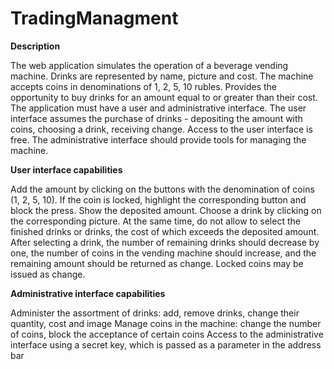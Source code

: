 # TradingManagment

**Description**

The web application simulates the operation of a beverage vending machine. Drinks are represented by name, picture and cost.
The machine accepts coins in denominations of 1, 2, 5, 10 rubles. Provides the opportunity to buy drinks for an amount equal to or greater than their cost.
The application must have a user and administrative interface.
The user interface assumes the purchase of drinks - depositing the amount with coins, choosing a drink, receiving change. Access to the user interface is free.
The administrative interface should provide tools for managing the machine.

**User interface capabilities**

Add the amount by clicking on the buttons with the denomination of coins (1, 2, 5, 10). If the coin is locked, highlight the corresponding button and block the press. Show the deposited amount.
Choose a drink by clicking on the corresponding picture. At the same time, do not allow to select the finished drinks or drinks, the cost of which exceeds the deposited amount. After selecting a drink, the number of remaining drinks should decrease by one, the number of coins in the vending machine should increase, and the remaining amount should be returned as change. Locked coins may be issued as change.

**Administrative interface capabilities**

Administer the assortment of drinks: add, remove drinks, change their quantity, cost and image
Manage coins in the machine: change the number of coins, block the acceptance of certain coins
Access to the administrative interface using a secret key, which is passed as a parameter in the address bar

